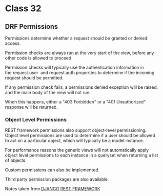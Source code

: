 # Class 32

## DRF Permissions

Permissions determine whether a request should be granted or denied access.

Permission checks are always run at the very start of the view, before any other code is allowed to proceed.

Permission checks will typically use the authentication information in the request.user
 and request.auth properties to determine if the incoming request should be permitted.

If any permission check fails, a permissions denied exception will be raised, and the main body of the view will not run.

When this happens, either a "403 Forbidden" or a "401 Unauthorized" response will be returned.

### Object Level Permissions

REST framework permissions also support object-level permissioning. Object level permissions are used to determine if a user should be allowed to act on a particular object, which will typically be a model instance.

For performance reasons the generic views will not automatically apply object level permissions to each instance in a queryset when returning a list of objects

Custom permissions can also be implemented.

Third party permission packages are also available.

Notes taken from [DJANGO REST FRAMEWORK](https://www.django-rest-framework.org/api-guide/permissions/#object-level-permissions)